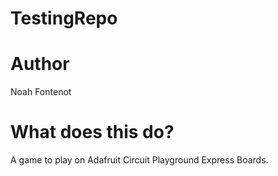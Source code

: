 # TestingRepo
# Author
Noah Fontenot

# What does this do?
A game to play on Adafruit Circuit Playground Express Boards.

